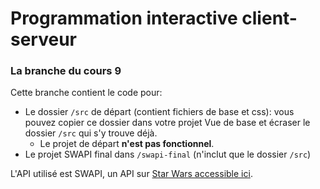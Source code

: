 # Programmation interactive client-serveur
### La branche du cours 9

Cette branche contient le code pour:
- Le dossier `/src` de départ (contient fichiers de base et css): vous pouvez copier ce dossier dans votre projet Vue de base et écraser le dossier `/src` qui s'y trouve déjà.
    - Le projet de départ **n'est pas fonctionnel**.
- Le projet SWAPI final dans `/swapi-final` (n'inclut que le dossier `/src`)

L'API utilisé est SWAPI, un API sur [Star Wars accessible ici](https://swapi.dev/).
